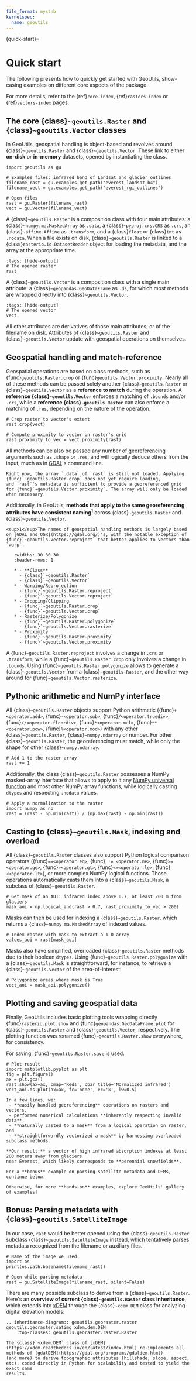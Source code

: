 ```yaml
---
file_format: mystnb
kernelspec:
  name: geoutils
---
```

(quick-start)=

# Quick start

The following presents how to quickly get started with GeoUtils, show-casing examples on different core aspects of the package.

For more details, refer to the {ref}`core-index`, {ref}`rasters-index` or {ref}`vectors-index` pages.

## The core {class}`~geoutils.Raster` and {class}`~geoutils.Vector` classes

In GeoUtils, geospatial handling is object-based and revolves around {class}`~geoutils.Raster` and {class}`~geoutils.Vector`.
These link to either **on-disk** or **in-memory** datasets, opened by instantiating the class.

```{code-cell} ipython3
import geoutils as gu

# Examples files: infrared band of Landsat and glacier outlines
filename_rast = gu.examples.get_path("everest_landsat_b4")
filename_vect = gu.examples.get_path("everest_rgi_outlines")

# Open files
rast = gu.Raster(filename_rast)
vect = gu.Vector(filename_vect)
```

A {class}`~geoutils.Raster` is a composition class with four main attributes: a {class}`~numpy.ma.MaskedArray` as `.data`, a {class}`~pyproj.crs.CRS` as `.crs`,
an {class}`~affine.Affine` as `.transform`, and a {class}`float` or {class}`int` as `.nodata`. When a file exists on disk, {class}`~geoutils.Raster` is
linked to a {class}`rasterio.io.DatasetReader` object for loading the metadata, and the array at the appropriate time.

```{code-cell} ipython3
:tags: [hide-output]
# The opened raster
rast
```

A {class}`~geoutils.Vector` is a composition class with a single main attribute: a {class}`~geopandas.GeoDataFrame` as `.ds`, for which most methods are
wrapped directly into {class}`~geoutils.Vector`.

```{code-cell} ipython3
:tags: [hide-output]
# The opened vector
vect
```

All other attributes are derivatives of those main attributes, or of the filename on disk. Attributes of {class}`~geoutils.Raster` and
{class}`~geoutils.Vector` update with geospatial operations on themselves.

## Geospatial handling and match-reference

Geospatial operations are based on class methods, such as {func}`geoutils.Raster.crop` or {func}`geoutils.Vector.proximity`. Nearly all of these methods can be
passed solely another {class}`~geoutils.Raster` or {class}`~geoutils.Vector` as a **reference to match** during the operation. A **reference {class}`~geoutils.Vector`**
enforces a matching of `.bounds` and/or `.crs`, while a **reference {class}`~geoutils.Raster`** can also enforce a matching of `.res`, depending on the nature of the operation.


```{code-cell} ipython3
# Crop raster to vector's extent
rast.crop(vect)
```

```{code-cell} ipython3
# Compute proximity to vector on raster's grid
rast_proximity_to_vec = vect.proximity(rast)
```

All methods can be also be passed any number of georeferencing arguments such as `.shape` or `.res`, and will logically deduce others from the input, much
as in [GDAL](https://gdal.org/)'s command line.


```{note}
Right now, the array `.data` of `rast` is still not loaded. Applying {func}`~geoutils.Raster.crop` does not yet require loading,
and `rast`'s metadata is sufficient to provide a georeferenced grid for {func}`~geoutils.Vector.proximity`. The array will only be loaded when necessary.
```

Additionally, in GeoUtils, **methods that apply to the same georeferencing attributes have consistent naming**<sup>1</sup> across {class}`~geoutils.Raster` and {class}`~geoutils.Vector`.

```{margin}
<sup>1</sup>The names of geospatial handling methods is largely based on [GDAL and OGR](https://gdal.org/)'s, with the notable exception of {func}`~geoutils.Vector.reproject` that better applies to vectors than `warp`.
```

```{list-table}
   :widths: 30 30 30
   :header-rows: 1

   * - **Class**
     - {class}`~geoutils.Raster`
     - {class}`~geoutils.Vector`
   * - Warping/Reprojection
     - {func}`~geoutils.Raster.reproject`
     - {func}`~geoutils.Vector.reproject`
   * - Cropping/Clipping
     - {func}`~geoutils.Raster.crop`
     - {func}`~geoutils.Vector.crop`
   * - Rasterize/Polygonize
     - {func}`~geoutils.Raster.polygonize`
     - {func}`~geoutils.Vector.rasterize`
   * - Proximity
     - {func}`~geoutils.Raster.proximity`
     - {func}`~geoutils.Vector.proximity`
```

A {func}`~geoutils.Raster.reproject` involves a change in `.crs` or `.transform`, while a {func}`~geoutils.Raster.crop` only involves a change in `.bounds`.
Using {func}`~geoutils.Raster.polygonize` allows to generate a {class}`~geoutils.Vector` from a {class}`~geoutils.Raster`, and the other way around for {func}`~geoutils.Vector.rasterize`.


## Pythonic arithmetic and NumPy interface

All {class}`~geoutils.Raster` objects support Python arithmetic ({func}`+<operator.add>`, {func}`-<operator.sub>`, {func}`/<operator.truediv>`, {func}`//<operator.floordiv>`, {func}`*<operator.mul>`,
{func}`**<operator.pow>`, {func}`%<operator.mod>`) with any other {class}`~geoutils.Raster`, {class}`~numpy.ndarray` or
number. For other {class}`~geoutils.Raster`, the georeferencing must match, while only the shape for other {class}`~numpy.ndarray`.

```{code-cell} ipython3
# Add 1 to the raster array
rast += 1
```

Additionally, the class {class}`~geoutils.Raster` possesses a NumPy masked-array interface that allows to apply to it any [NumPy universal function](https://numpy.org/doc/stable/reference/ufuncs.html) and
most other NumPy array functions, while logically casting `dtypes` and respecting `.nodata` values.

```{code-cell} ipython3
# Apply a normalization to the raster
import numpy as np
rast = (rast - np.min(rast)) / (np.max(rast) - np.min(rast))
```

## Casting to {class}`~geoutils.Mask`, indexing and overload

All {class}`~geoutils.Raster` classes also support Python logical comparison operators ({func}`==<operator.eq>`, {func}` != <operator.ne>`, {func}`>=<operator.ge>`, {func}`><operator.gt>`, {func}`<=<operator.le>`,
{func}`<<operator.lt>`), or more complex NumPy logical functions. Those operations automatically casts them into a {class}`~geoutils.Mask`, a subclass of {class}`~geoutils.Raster`.

```{code-cell} ipython3
# Get mask of an AOI: infrared index above 0.7, at least 200 m from glaciers
mask_aoi = np.logical_and(rast > 0.7, rast_proximity_to_vec > 200)
```

Masks can then be used for indexing a {class}`~geoutils.Raster`, which returns a {class}`~numpy.ma.MaskedArray` of indexed values.

```{code-cell} ipython3
# Index raster with mask to extract a 1-D array
values_aoi = rast[mask_aoi]
```

Masks also have simplified, overloaded {class}`~geoutils.Raster` methods due to their boolean `dtypes`. Using {func}`~geoutils.Raster.polygonize` with a
{class}`~geoutils.Mask` is straightforward, for instance, to retrieve a {class}`~geoutils.Vector` of the area-of-interest:

```{code-cell} ipython3
# Polygonize areas where mask is True
vect_aoi = mask_aoi.polygonize()
```

## Plotting and saving geospatial data


Finally, GeoUtils includes basic plotting tools wrapping directly {func}`rasterio.plot.show` and {func}`geopandas.GeoDataFrame.plot` for {class}`~geoutils.Raster` and {class}`~geoutils.Vector`, respectively.
The plotting function was renamed {func}`~geoutils.Raster.show` everywhere, for consistency.

For saving, {func}`~geoutils.Raster.save` is used.

```{code-cell} ipython3
# Plot result
import matplotlib.pyplot as plt
fig = plt.figure()
ax = plt.gca()
rast.show(ax=ax, cmap='Reds', cbar_title='Normalized infrared')
vect_aoi.ds.plot(ax=ax, fc='none', ec='k', lw=0.5)
```

```{admonition} Wrap-up
In a few lines, we:
 - **easily handled georeferencing** operations on rasters and vectors,
 - performed numerical calculations **inherently respecting invalid data**,
 - **naturally casted to a mask** from a logical operation on raster, and
 - **straightforwardly vectorized a mask** by harnessing overloaded subclass methods.

**Our result:** a vector of high infrared absorption indexes at least 200 meters away from glaciers
near Everest, which likely corresponds to **perennial snowfields**.

For a **bonus** example on parsing satellite metadata and DEMs, continue below.

Otherwise, for more **hands-on** examples, explore GeoUtils' gallery of examples!
```

## **Bonus:** Parsing metadata with {class}`~geoutils.SatelliteImage`

In our case, `rast` would be better opened using the {class}`~geoutils.Raster` subclass {class}`~geoutils.SatelliteImage` instead, which tentatively parses
metadata recognized from the filename or auxiliary files.

```{code-cell} ipython3
# Name of the image we used
import os
print(os.path.basename(filename_rast))
```

```{code-cell} ipython3
# Open while parsing metadata
rast = gu.SatelliteImage(filename_rast, silent=False)
```

There are many possible subclass to derive from a {class}`~geoutils.Raster`. Here's an **overview of current {class}`~geoutils.Raster` class inheritance**, which extends into
[xDEM](https://xdem.readthedocs.io/en/latest/index.html) through the {class}`~xdem.DEM` class for analyzing digital elevation models:

```{eval-rst}
.. inheritance-diagram:: geoutils.georaster.raster geoutils.georaster.satimg xdem.dem.DEM
    :top-classes: geoutils.georaster.raster.Raster
```
```{note}
The {class}`~xdem.DEM` class of [xDEM](https://xdem.readthedocs.io/en/latest/index.html) re-implements all methods of [gdalDEM](https://gdal.org/programs/gdaldem.html)
(and more) to derive topographic attributes (hillshade, slope, aspect, etc), coded directly in Python for scalability and tested to yield the exact same
results.
```
